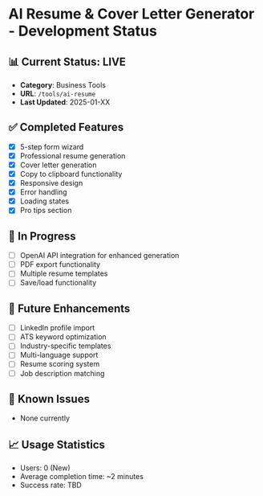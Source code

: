 # AI Resume & Cover Letter Generator - Development Status

## 📊 Current Status: LIVE

- **Category**: Business Tools
- **URL**: `/tools/ai-resume`
- **Last Updated**: 2025-01-XX

## ✅ Completed Features

- [x] 5-step form wizard
- [x] Professional resume generation
- [x] Cover letter generation
- [x] Copy to clipboard functionality
- [x] Responsive design
- [x] Error handling
- [x] Loading states
- [x] Pro tips section

## 🚧 In Progress

- [ ] OpenAI API integration for enhanced generation
- [ ] PDF export functionality
- [ ] Multiple resume templates
- [ ] Save/load functionality

## 📝 Future Enhancements

- [ ] LinkedIn profile import
- [ ] ATS keyword optimization
- [ ] Industry-specific templates
- [ ] Multi-language support
- [ ] Resume scoring system
- [ ] Job description matching

## 🐛 Known Issues

- None currently

## 📈 Usage Statistics

- Users: 0 (New)
- Average completion time: ~2 minutes
- Success rate: TBD
